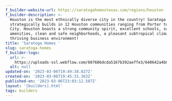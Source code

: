 ```yaml
---
f_builder-website-url: https://saratogahomestexas.com/regions/houston
f_builder-description: >-
  Houston is the most ethnically diverse city in the country! Saratoga Homes
  strategically builds in 12 Houston communities ranging from Porter to Texas
  City. Houston boasts a strong community spirit, excellent schools, superb
  amenities, clean and safe neighborhoods, a pleasant subtropical climate, and a
  thriving business environment!
title: 'Saratoga Homes '
slug: saratoga-homes
f_builder-logo:
  url: >-
    https://uploads-ssl.webflow.com/607686dcda5167b392aeffe3/640642a4b880662a5033a1a5_Saratoga%20Houston%20S%20Logo%20(2).png
  alt: null
updated-on: '2023-03-06T19:49:38.827Z'
created-on: '2023-03-06T19:45:31.363Z'
published-on: '2023-03-06T23:03:12.587Z'
layout: '[builders].html'
tags: builders
---
```



